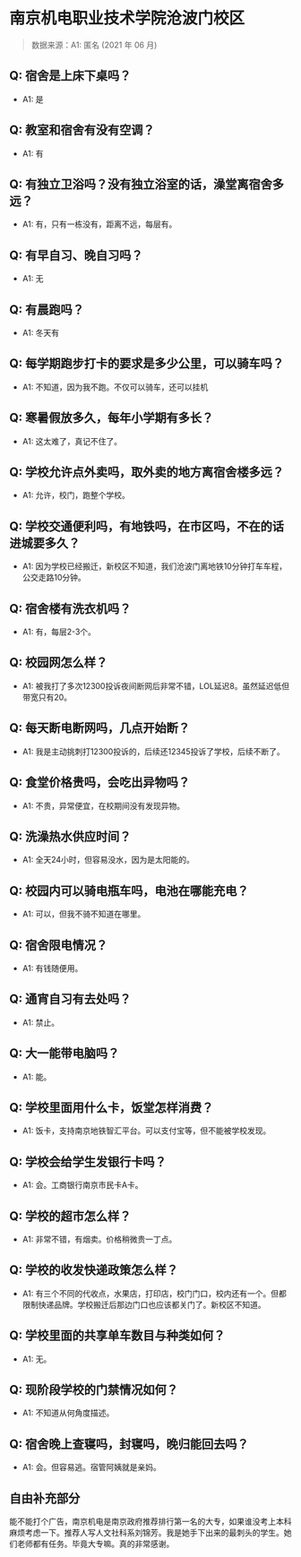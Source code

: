 # 南京机电职业技术学院沧波门校区

> 数据来源：A1: 匿名 (2021 年 06 月)

## Q: 宿舍是上床下桌吗？

- A1: 是

## Q: 教室和宿舍有没有空调？

- A1: 有

## Q: 有独立卫浴吗？没有独立浴室的话，澡堂离宿舍多远？

- A1: 有，只有一栋没有，距离不远，每层有。

## Q: 有早自习、晚自习吗？

- A1: 无

## Q: 有晨跑吗？

- A1: 冬天有

## Q: 每学期跑步打卡的要求是多少公里，可以骑车吗？

- A1: 不知道，因为我不跑。不仅可以骑车，还可以挂机

## Q: 寒暑假放多久，每年小学期有多长？

- A1: 这太难了，真记不住了。

## Q: 学校允许点外卖吗，取外卖的地方离宿舍楼多远？

- A1: 允许，校门，跑整个学校。

## Q: 学校交通便利吗，有地铁吗，在市区吗，不在的话进城要多久？

- A1: 因为学校已经搬迁，新校区不知道，我们沧波门离地铁10分钟打车车程，公交走路10分钟。

## Q: 宿舍楼有洗衣机吗？

- A1: 有，每层2-3个。

## Q: 校园网怎么样？

- A1: 被我打了多次12300投诉夜间断网后非常不错，LOL延迟8。虽然延迟低但带宽只有20。

## Q: 每天断电断网吗，几点开始断？

- A1: 我是主动挑刺打12300投诉的，后续还12345投诉了学校，后续不断了。

## Q: 食堂价格贵吗，会吃出异物吗？

- A1: 不贵，异常便宜，在校期间没有发现异物。

## Q: 洗澡热水供应时间？

- A1: 全天24小时，但容易没水，因为是太阳能的。

## Q: 校园内可以骑电瓶车吗，电池在哪能充电？

- A1: 可以，但我不骑不知道在哪里。

## Q: 宿舍限电情况？

- A1: 有钱随便用。

## Q: 通宵自习有去处吗？

- A1: 禁止。

## Q: 大一能带电脑吗？

- A1: 能。

## Q: 学校里面用什么卡，饭堂怎样消费？

- A1: 饭卡，支持南京地铁智汇平台。可以支付宝等，但不能被学校发现。

## Q: 学校会给学生发银行卡吗？

- A1: 会。工商银行南京市民卡A卡。

## Q: 学校的超市怎么样？

- A1: 非常不错，有烟卖。价格稍微贵一丁点。

## Q: 学校的收发快递政策怎么样？

- A1: 有三个不同的代收点，水果店，打印店，校门门口，校内还有一个。但都限制快递品牌。学校搬迁后那边门口也应该都关门了。新校区不知道。

## Q: 学校里面的共享单车数目与种类如何？

- A1: 无。

## Q: 现阶段学校的门禁情况如何？

- A1: 不知道从何角度描述。

## Q: 宿舍晚上查寝吗，封寝吗，晚归能回去吗？

- A1: 会。但容易逃。宿管阿姨就是亲妈。

## 自由补充部分

能不能打个广告，南京机电是南京政府推荐排行第一名的大专，如果谁没考上本科麻烦考虑一下。推荐人写人文社科系刘锦芳。我是她手下出来的最刺头的学生。她们老师都有任务。毕竟大专嘛。真的非常感谢。